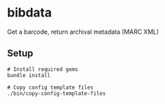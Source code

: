 # bibdata
Get a barcode, return archival metadata (MARC XML)

## Setup

```
# Install required gems
bundle install

# Copy config template files
./bin/copy-config-template-files
```
